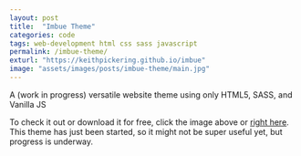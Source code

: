 ```yaml
---
layout: post
title:  "Imbue Theme"
categories: code
tags: web-development html css sass javascript
permalink: /imbue-theme/
exturl: "https://keithpickering.github.io/imbue"
image: "assets/images/posts/imbue-theme/main.jpg"
---
```


<p class="post--full__excerpt">
	A (work in progress) versatile website theme using only HTML5, SASS, and Vanilla JS
</p>

To check it out or download it for free, click the image above or <a href="https://keithpickering.github.io/imbue">right here</a>. This theme has just been started, so it might not be super useful yet, but progress is underway.

